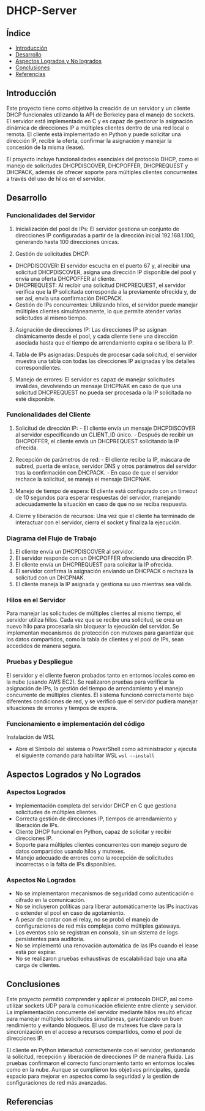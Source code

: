 # DHCP-Server
## Índice
- [Introducción](#introducción)
- [Desarrollo](#desarrollo)
- [Aspectos Logrados y No logrados](#aspectos-logrados-y-no-logrados)
- [Conclusiones](#conclusiones)
- [Referencias](#referencias)

## Introducción
Este proyecto tiene como objetivo la creación de un servidor y un cliente DHCP funcionales utilizando la API de Berkeley para el manejo de sockets. El servidor está implementado en C y es capaz de gestionar la asignación dinámica de direcciones IP a múltiples clientes dentro de una red local o remota. El cliente está implementado en Python y puede solicitar una dirección IP, recibir la oferta, confirmar la asignación y manejar la concesión de la misma (lease).

El proyecto incluye funcionalidades esenciales del protocolo DHCP, como el manejo de solicitudes DHCPDISCOVER, DHCPOFFER, DHCPREQUEST y DHCPACK, además de ofrecer soporte para múltiples clientes concurrentes a través del uso de hilos en el servidor.

## Desarrollo
### Funcionalidades del Servidor
  1. Inicialización del pool de IPs: El servidor gestiona un conjunto de direcciones IP configuradas a partir de la dirección inicial 192.168.1.100, generando hasta 100 direcciones únicas.

  2. Gestión de solicitudes DHCP:
  - DHCPDISCOVER: El servidor escucha en el puerto 67 y, al recibir una solicitud DHCPDISCOVER, asigna una dirección IP disponible del pool y envía una oferta DHCPOFFER al cliente.
  - DHCPREQUEST: Al recibir una solicitud DHCPREQUEST, el servidor verifica que la IP solicitada corresponda a la previamente ofrecida y, de ser así, envía una confirmación DHCPACK.
  - Gestión de IPs concurrentes: Utilizando hilos, el servidor puede manejar múltiples clientes simultáneamente, lo que permite atender varias solicitudes al mismo tiempo.
  
  3. Asignación de direcciones IP: Las direcciones IP se asignan dinámicamente desde el pool, y cada cliente tiene una dirección asociada hasta que el tiempo de arrendamiento expira o se libera la IP.

  4. Tabla de IPs asignadas: Después de procesar cada solicitud, el servidor muestra una tabla con todas las direcciones IP asignadas y los detalles correspondientes.

  5. Manejo de errores: El servidor es capaz de manejar solicitudes inválidas, devolviendo un mensaje DHCPNAK en caso de que una solicitud DHCPREQUEST no pueda ser procesada o la IP solicitada no esté disponible.

### Funcionalidades del Cliente
  1. Solicitud de dirección IP:
    - El cliente envía un mensaje DHCPDISCOVER al servidor especificando un CLIENT_ID único.
    - Después de recibir un DHCPOFFER, el cliente envía un DHCPREQUEST solicitando la IP ofrecida.
  
  2. Recepción de parámetros de red:
    - El cliente recibe la IP, máscara de subred, puerta de enlace, servidor DNS y otros parámetros del servidor tras la confirmación con DHCPACK.
    - En caso de que el servidor rechace la solicitud, se maneja el mensaje DHCPNAK.
  
  3. Manejo de tiempo de espera: El cliente está configurado con un timeout de 10 segundos para esperar respuestas del servidor, manejando adecuadamente la situación en caso de que no se reciba respuesta.

  4. Cierre y liberación de recursos: Una vez que el cliente ha terminado de interactuar con el servidor, cierra el socket y finaliza la ejecución.

### Diagrama del Flujo de Trabajo
  1. El cliente envía un DHCPDISCOVER al servidor.
  2. El servidor responde con un DHCPOFFER ofreciendo una dirección IP.
  3. El cliente envía un DHCPREQUEST para solicitar la IP ofrecida.
  4. El servidor confirma la asignación enviando un DHCPACK o rechaza la solicitud con un DHCPNAK.
  5. El cliente maneja la IP asignada y gestiona su uso mientras sea válida.

### Hilos en el Servidor
Para manejar las solicitudes de múltiples clientes al mismo tiempo, el servidor utiliza hilos. Cada vez que se recibe una solicitud, se crea un nuevo hilo para procesarla sin bloquear la ejecución del servidor. Se implementan mecanismos de protección con mutexes para garantizar que los datos compartidos, como la tabla de clientes y el pool de IPs, sean accedidos de manera segura.

### Pruebas y Despliegue
El servidor y el cliente fueron probados tanto en entornos locales como en la nube (usando AWS EC2). Se realizaron pruebas para verificar la asignación de IPs, la gestión del tiempo de arrendamiento y el manejo concurrente de múltiples clientes. El sistema funcionó correctamente bajo diferentes condiciones de red, y se verificó que el servidor pudiera manejar situaciones de errores y tiempos de espera.

### Funcionamiento e implementación del código
Instalación de WSL
- Abre el Símbolo del sistema o PowerShell como administrador y ejecuta el siguiente comando para habilitar WSL
`wsl --install`

## Aspectos Logrados y No Logrados
### Aspectos Logrados
  - Implementación completa del servidor DHCP en C que gestiona solicitudes de múltiples clientes.
  - Correcta gestión de direcciones IP, tiempos de arrendamiento y liberación de IPs.
  - Cliente DHCP funcional en Python, capaz de solicitar y recibir direcciones IP.
  - Soporte para múltiples clientes concurrentes con manejo seguro de datos compartidos usando hilos y mutexes.
  - Manejo adecuado de errores como la recepción de solicitudes incorrectas o la falta de IPs disponibles.
### Aspectos No Logrados
  - No se implementaron mecanismos de seguridad como autenticación o cifrado en la comunicación.
  - No se incluyeron políticas para liberar automáticamente las IPs inactivas o extender el pool en caso de agotamiento.
  - A pesar de contar con el relay, no se probó el manejo de configuraciones de red más complejas como múltiples gateways.
  - Los eventos solo se registran en consola, sin un sistema de logs persistentes para auditoría.
  - No se implementó una renovación automática de las IPs cuando el lease está por expirar.
  - No se realizaron pruebas exhaustivas de escalabilidad bajo una alta carga de clientes.
  
## Conclusiones
Este proyecto permitió comprender y aplicar el protocolo DHCP, así como utilizar sockets UDP para la comunicación eficiente entre cliente y servidor. La implementación concurrente del servidor mediante hilos resultó eficaz para manejar múltiples solicitudes simultáneas, garantizando un buen rendimiento y evitando bloqueos. El uso de mutexes fue clave para la sincronización en el acceso a recursos compartidos, como el pool de direcciones IP.

El cliente en Python interactuó correctamente con el servidor, gestionando la solicitud, recepción y liberación de direcciones IP de manera fluida. Las pruebas confirmaron el correcto funcionamiento tanto en entornos locales como en la nube. Aunque se cumplieron los objetivos principales, queda espacio para mejorar en aspectos como la seguridad y la gestión de configuraciones de red más avanzadas.

## Referencias

